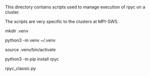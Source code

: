 This directory contains scripts used to manage execution of rpyc on a cluster.

The scripts are very specific to the clusters at MPI-SWS.

mkdir .venv

python3 -m venv ~/.venv

source .venv/bin/activate

python3 -m pip install rpyc

rpyc_classic.py


